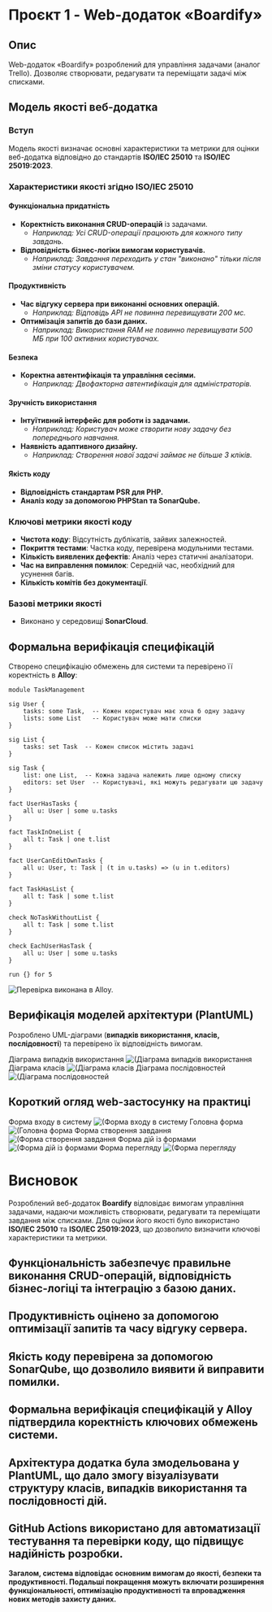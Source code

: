 # Проєкт 1 - Web-додаток «Boardify»

## Опис
Web-додаток «Boardify» розроблений для управління задачами (аналог Trello). Дозволяє створювати, редагувати та переміщати задачі між списками.

## Модель якості веб-додатка

### Вступ
Модель якості визначає основні характеристики та метрики для оцінки веб-додатка відповідно до стандартів **ISO/IEC 25010** та **ISO/IEC 25019:2023**.

### Характеристики якості згідно ISO/IEC 25010

#### **Функціональна придатність**
- **Коректність виконання CRUD-операцій** із задачами.
  - *Наприклад: Усі CRUD-операції працюють для кожного типу завдань.*
- **Відповідність бізнес-логіки вимогам користувачів.**
  - *Наприклад: Завдання переходить у стан "виконано" тільки після зміни статусу користувачем.*

#### **Продуктивність**
- **Час відгуку сервера при виконанні основних операцій.**
  - *Наприклад: Відповідь API не повинна перевищувати 200 мс.*
- **Оптимізація запитів до бази даних.**
  - *Наприклад: Використання RAM не повинно перевищувати 500 МБ при 100 активних користувачах.*

#### **Безпека**
- **Коректна автентифікація та управління сесіями.**
  - *Наприклад: Двофакторна автентифікація для адміністраторів.*

#### **Зручність використання**
- **Інтуїтивний інтерфейс для роботи із задачами.**
  - *Наприклад: Користувач може створити нову задачу без попереднього навчання.*
- **Наявність адаптивного дизайну.**
  - *Наприклад: Створення нової задачі займає не більше 3 кліків.*

#### **Якість коду**
- **Відповідність стандартам PSR для PHP.**
- **Аналіз коду за допомогою PHPStan та SonarQube.**

### Ключові метрики якості коду
- **Чистота коду**: Відсутність дублікатів, зайвих залежностей.
- **Покриття тестами**: Частка коду, перевірена модульними тестами.
- **Кількість виявлених дефектів**: Аналіз через статичні аналізатори.
- **Час на виправлення помилок**: Середній час, необхідний для усунення багів.
- **Кількість комітів без документації**.

### Базові метрики якості
- Виконано у середовищі **SonarCloud**.

## Формальна верифікація специфікацій
Створено специфікацію обмежень для системи та перевірено її коректність в **Alloy**:

```alloy
module TaskManagement

sig User {
    tasks: some Task,  -- Кожен користувач має хоча б одну задачу
    lists: some List   -- Користувач може мати списки
}

sig List {
    tasks: set Task  -- Кожен список містить задачі
}

sig Task {
    list: one List,  -- Кожна задача належить лише одному списку
    editors: set User  -- Користувачі, які можуть редагувати цю задачу
}

fact UserHasTasks {
    all u: User | some u.tasks
}

fact TaskInOneList {
    all t: Task | one t.list
}

fact UserCanEditOwnTasks {
    all u: User, t: Task | (t in u.tasks) => (u in t.editors)
}

fact TaskHasList {
    all t: Task | some t.list
}

check NoTaskWithoutList {
    all t: Task | some t.list
}

check EachUserHasTask {
    all u: User | some u.tasks
}

run {} for 5
```

![Перевірка виконана в **Alloy**.](images/alloy.png)

## Верифікація моделей архітектури (PlantUML)
Розроблено UML-діаграми (**випадків використання, класів, послідовності**) та перевірено їх відповідність вимогам.

Діаграма випадків використання
![(Діаграма випадків використання](images/boardify1.png)
Діаграма класів
![(Діаграма класів](images/boardify2.png)
Діаграма послідовностей
![(Діаграма послідовностей](images/boardify3.png)

## Короткий огляд web-застосунку на практиці
Форма входу в систему
![(Форма входу в систему](images/signin.png)
Головна форма
![(Головна форма](images/main_form.png)
Форма створення завдання
![(Форма створення завдання](images/add_note.png)
Форма дій із формами
![(Форма дій із формами](images/manage.png)
Форма перегляду
![(Форма перегляду](images/view.png)
# Висновок

Розроблений веб-додаток **Boardify** відповідає вимогам управління задачами, надаючи можливість створювати, редагувати та переміщати завдання між списками. Для оцінки його якості було використано **ISO/IEC 25010** та **ISO/IEC 25019:2023**, що дозволило визначити ключові характеристики та метрики.

## Функціональність забезпечує правильне виконання CRUD-операцій, відповідність бізнес-логіці та інтеграцію з базою даних.
## Продуктивність оцінено за допомогою оптимізації запитів та часу відгуку сервера.
## Якість коду перевірена за допомогою **SonarQube**, що дозволило виявити й виправити помилки.
## Формальна верифікація специфікацій у **Alloy** підтвердила коректність ключових обмежень системи.
## Архітектура додатка була змодельована у **PlantUML**, що дало змогу візуалізувати структуру класів, випадків використання та послідовності дій.
## GitHub Actions використано для автоматизації тестування та перевірки коду, що підвищує надійність розробки.

**Загалом, система відповідає основним вимогам до якості, безпеки та продуктивності. Подальші покращення можуть включати розширення функціональності, оптимізацію продуктивності та впровадження нових методів захисту даних.**


